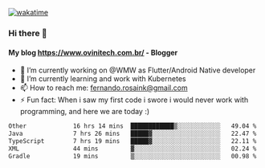[![wakatime](https://wakatime.com/badge/user/d5892087-17e6-46ab-8384-91a71a9b88d8.svg)](https://wakatime.com/@d5892087-17e6-46ab-8384-91a71a9b88d8)
### Hi there 👋

#### My blog https://www.ovinitech.com.br/ - Blogger

- 🔭 I’m currently working on @WMW as Flutter/Android Native developer
- 🌱 I’m currently learning and work with Kubernetes
- 📫 How to reach me: fernando.rosaink@gmail.com 
- ⚡ Fun fact: When i saw my first code i swore i would never work with programming, and here we are today :)

<!--START_SECTION:waka-->

```txt
Other             16 hrs 14 mins  ████████████▒░░░░░░░░░░░░   49.04 %
Java              7 hrs 26 mins   █████▓░░░░░░░░░░░░░░░░░░░   22.47 %
TypeScript        7 hrs 19 mins   █████▓░░░░░░░░░░░░░░░░░░░   22.11 %
XML               44 mins         ▓░░░░░░░░░░░░░░░░░░░░░░░░   02.24 %
Gradle            19 mins         ▒░░░░░░░░░░░░░░░░░░░░░░░░   00.98 %
```

<!--END_SECTION:waka-->
